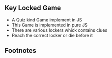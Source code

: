 ## Key Locked Game
* A Quiz kind Game implement in JS 
* This Game is implemented in pure JS
* There are various lockers whick contains clues
* Reach the correct locker or die before it

## Footnotes
